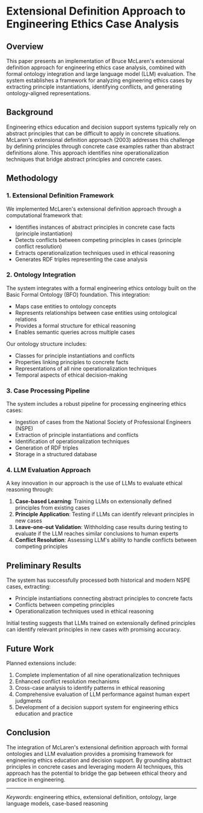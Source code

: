 # Extensional Definition Approach to Engineering Ethics Case Analysis

## Overview

This paper presents an implementation of Bruce McLaren's extensional definition approach for engineering ethics case analysis, combined with formal ontology integration and large language model (LLM) evaluation. The system establishes a framework for analyzing engineering ethics cases by extracting principle instantiations, identifying conflicts, and generating ontology-aligned representations.

## Background

Engineering ethics education and decision support systems typically rely on abstract principles that can be difficult to apply in concrete situations. McLaren's extensional definition approach (2003) addresses this challenge by defining principles through concrete case examples rather than abstract definitions alone. This approach identifies nine operationalization techniques that bridge abstract principles and concrete cases.

## Methodology

### 1. Extensional Definition Framework

We implemented McLaren's extensional definition approach through a computational framework that:

- Identifies instances of abstract principles in concrete case facts (principle instantiation)
- Detects conflicts between competing principles in cases (principle conflict resolution)
- Extracts operationalization techniques used in ethical reasoning
- Generates RDF triples representing the case analysis

### 2. Ontology Integration

The system integrates with a formal engineering ethics ontology built on the Basic Formal Ontology (BFO) foundation. This integration:

- Maps case entities to ontology concepts
- Represents relationships between case entities using ontological relations
- Provides a formal structure for ethical reasoning
- Enables semantic queries across multiple cases

Our ontology structure includes:

- Classes for principle instantiations and conflicts
- Properties linking principles to concrete facts
- Representations of all nine operationalization techniques
- Temporal aspects of ethical decision-making

### 3. Case Processing Pipeline

The system includes a robust pipeline for processing engineering ethics cases:

- Ingestion of cases from the National Society of Professional Engineers (NSPE)
- Extraction of principle instantiations and conflicts
- Identification of operationalization techniques
- Generation of RDF triples
- Storage in a structured database

### 4. LLM Evaluation Approach

A key innovation in our approach is the use of LLMs to evaluate ethical reasoning through:

1. **Case-based Learning**: Training LLMs on extensionally defined principles from existing cases
2. **Principle Application**: Testing if LLMs can identify relevant principles in new cases
3. **Leave-one-out Validation**: Withholding case results during testing to evaluate if the LLM reaches similar conclusions to human experts
4. **Conflict Resolution**: Assessing LLM's ability to handle conflicts between competing principles

## Preliminary Results

The system has successfully processed both historical and modern NSPE cases, extracting:
- Principle instantiations connecting abstract principles to concrete facts
- Conflicts between competing principles
- Operationalization techniques used in ethical reasoning

Initial testing suggests that LLMs trained on extensionally defined principles can identify relevant principles in new cases with promising accuracy.

## Future Work

Planned extensions include:
1. Complete implementation of all nine operationalization techniques
2. Enhanced conflict resolution mechanisms
3. Cross-case analysis to identify patterns in ethical reasoning
4. Comprehensive evaluation of LLM performance against human expert judgments
5. Development of a decision support system for engineering ethics education and practice

## Conclusion

The integration of McLaren's extensional definition approach with formal ontologies and LLM evaluation provides a promising framework for engineering ethics education and decision support. By grounding abstract principles in concrete cases and leveraging modern AI techniques, this approach has the potential to bridge the gap between ethical theory and practice in engineering.

---

*Keywords*: engineering ethics, extensional definition, ontology, large language models, case-based reasoning
